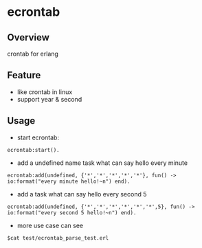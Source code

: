 ecrontab
========

## Overview ##

crontab for erlang

## Feature ##

* like crontab in linux
* support year & second

## Usage ##

* start ecrontab:
```
ecrontab:start().

```

* add a undefined name task what can say hello every minute
```
ecrontab:add(undefined, {'*','*','*','*','*'}, fun() -> io:format("every minute hello!~n") end).
```

* add a task what can say hello every second 5
```
ecrontab:add(undefined, {'*','*','*','*','*','*',5}, fun() -> io:format("every second 5 hello!~n") end).
```

* more use case can see
```
$cat test/ecrontab_parse_test.erl
```
